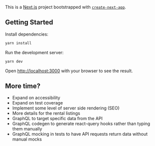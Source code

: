 This is a [Next.js](https://nextjs.org/) project bootstrapped with [`create-next-app`](https://github.com/vercel/next.js/tree/canary/packages/create-next-app).

## Getting Started

Install dependencies:

```bash
yarn install
```

Run the development server:

```bash
yarn dev
```

Open [http://localhost:3000](http://localhost:3000) with your browser to see the result.

## More time?

- Expand on accessibility
- Expand on test coverage
- Implement some level of server side rendering (SEO)
- More details for the rental listings
- GraphQL to target specific data from the API
- GraphQL codegen to generate react-query hooks rather than typing them manually
- GraphQL mocking in tests to have API requests return data without manual mocks

